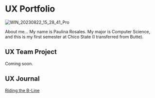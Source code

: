 # UX Portfolio

![WIN_20230822_15_28_41_Pro](https://github.com/UsabilityEngineering/ux-portfolio-rosalep/assets/111808082/4eaa0d4b-c05d-4a5d-8f35-59b874d3f5ce)

About me...
My name is Paulina Rosales. My major is Computer Science, and this is my first semester at Chico State (I transferred from Butte).

## UX Team Project

Coming soon.

## UX Journal

[Riding the B-Line](j01/)
